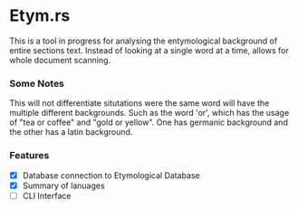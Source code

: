 # Etym.rs

This is a tool in progress for analysing the entymological background of entire sections text. Instead of looking at a single word at a time, allows for whole document scanning.

### Some Notes

This will not differentiate situtations were the same word will have the multiple different backgrounds. Such as the word 'or', which has the usage of "tea or coffee" and "gold or yellow". One has germanic background and the other has a latin background.
### Features

 - [x] Database connection to Etymological Database
 - [x] Summary of lanuages
 - [ ] CLI Interface
